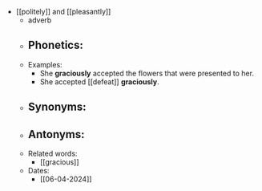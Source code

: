 - [[politely]] and [[pleasantly]]
	- adverb
	- Phonetics:
		- 
	- Examples:
		- She **graciously** accepted the flowers that were presented to her.
		- She accepted [[defeat]] **graciously**.
	- Synonyms:
		-
	- Antonyms:
		-
	- Related words:
		- [[gracious]]
	- Dates:
		- [[06-04-2024]]
